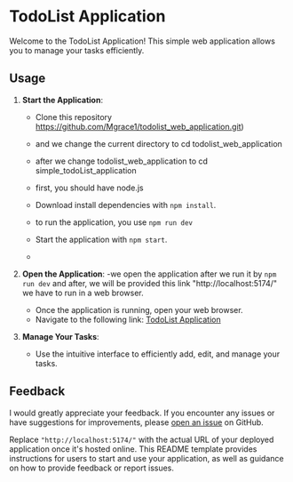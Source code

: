 # TodoList Application

Welcome to the TodoList Application! This simple web application allows you to manage your tasks efficiently.

## Usage

1. **Start the Application**: 
   - Clone this repository https://github.com/Mgrace1/todolist_web_application.git)
   - and we change the current directory to cd todolist_web_application
   - after we change todolist_web_application to cd simple_todoList_application
   - first, you should have node.js
   
   - Download install dependencies with `npm install`.
   - to run the application, you use `npm run dev`
   - Start the application with `npm start`.
   - 
   
2. **Open the Application**:
   -we open the application after we run it by `npm run dev` and after, we will be provided this link
   "http://localhost:5174/" we have to run in a web browser.
   -   Once the application is running, open your web browser.
   - Navigate to the following link: [TodoList Application](http://localhost:5174/)
   
4. **Manage Your Tasks**:
   - Use the intuitive interface to efficiently add, edit, and manage your tasks.
   
## Feedback
I would greatly appreciate your feedback. If you encounter any issues or have suggestions for improvements, please [open an issue](https://github.com/your-username/todoList-application/issues) on GitHub.


Replace `"http://localhost:5174/"` with the actual URL of your deployed application once it's hosted online. This README template provides instructions for users to start and use your application, as well as guidance on how to provide feedback or report issues.
